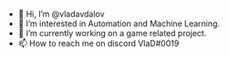 - 👋 Hi, I’m @vladavdalov
- 👀 I’m interested in Automation and Machine Learning.
- 🌱 I’m currently working on a game related project. 
- 📫 How to reach me on discord VlaD#0019

<!---
vladavdalov/vladavdalov is a ✨ special ✨ repository because its `README.md` (this file) appears on your GitHub profile.
You can click the Preview link to take a look at your changes.
--->
